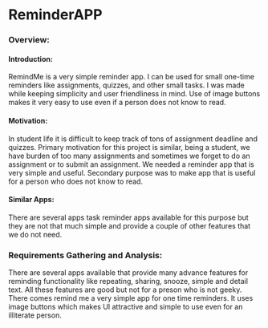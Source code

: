 # ReminderAPP
### **Overview:**
#### Introduction:
RemindMe is a very simple reminder app. I can be used for small one-time reminders like assignments, quizzes, and other small tasks. I was made while keeping simplicity and user friendliness in mind. Use of image buttons makes it very easy to use even if a person does not know to read.
####	Motivation:
In student life it is difficult to keep track of tons of assignment deadline and quizzes. Primary motivation for this project is similar, being a student, we have burden of too many assignments and sometimes we forget to do an assignment or to submit an assignment. We needed a reminder app that is very simple and useful. Secondary purpose was to make app that is useful for a person who does not know to read.
####	Similar Apps:
There are several apps task reminder apps available for this purpose but they are not that much simple and provide a couple of other features that we do not need.
### **Requirements Gathering and Analysis:**
There are several apps available that provide many advance features for reminding functionality like repeating, sharing, snooze, simple and detail text. All these features are good but not for a preson who is not geeky. There comes remind me a very simple app for one time reminders. It uses image buttons which makes UI attractive and simple to use even for an illiterate person.

